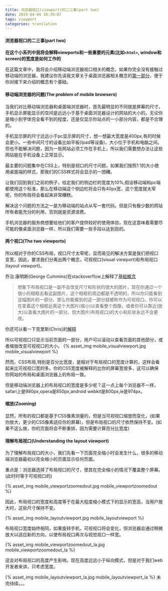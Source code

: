 ```yaml
---
title: 浏览器视口(viewport)的二三事(part two)
date: 2019-04-09 10:39:07
tags: viewport
categories: translation
---
```


#### 浏览器视口的二三事(part two)

**在这个小系列中我将会解释viewports和一些重要的元素(比如`<html>`, window和screen)的宽度是如何工作的**

在这篇文章中，我将会介绍移动端浏览器视口相关的概念，如果你完全没有接触过移动端的浏览器，我建议你先读我文章关于桌面浏览器相关概念的[第一部分](https://blog.llcat.tech/2019/04/04/a-tale-of-two-viewports/#more)，便于你对接下来介绍的概念有个基础。

<!-- more -->

#### 移动端浏览器的问题(The problem of mobile browsers)
当我们对比移动端浏览器和桌面端浏览器时，首先最明显的不同就是屏幕的尺寸，手机显示屏能显示的空间是远远小于基于桌面浏览器设计的网站的大小的。无论你是缩小到字体完全看不到的程度，还是仅显示你站点的一小部分内容，都是不合理的。

手机显示屏的尺寸远远小于pc显示屏的尺寸，想一想最大宽度是400px,有的时候会更小。一些中间尺寸的设备比如平板(Ipad等设备)，大小位于手机和电脑之间。但也不能解决问题，因为一些网站必须工作在手机上，所以我们需要想办法让这些网站能在手机设备上正常显示。

最主要的问题集中在CSS上，特别是视口的尺寸问题，如果我们按照1:1的大小使用桌面端的样式，那我们的CSS样式将会显示的一团糟。

让我们回到我们之前的例子，给定我们的侧边栏的宽度为10%,假设移动端和pc端都使用这个标准，那么在移动端这个侧边栏将会只有40px宽，这个宽度就太窄呢，你的布局将会看起来非常糟糕。

解决这个问题的方法之一是为移动端的站点从写一套代码。但是只有极少数的网站所有者能充分的利用，否则就是资源浪费。

手机浏览器的服务商想要给他们的客户提供较好的使用体验，现在这意味着需要尽可能的像桌面浏览器一样，所以我们需要一些手段以达到目的。

#### 两个视口(The two viewports)
所以相对于你的CSS布局，视口尺寸太窄呢，显而易见的解决方案是我们把视口变宽，因此，要求我们分离出两个概念，可视视口(visual viewport)和布局视口(layout viewport)。

乔治.康明斯(George Cummins)在stackoverflow上解释了[基础概念](http://stackoverflow.com/questions/6333927/difference-between-visual-viewport-and-layout-viewport)

> 想象下布局视口是一副不会改变尺寸和形状的很大的图片，现在你通过一个很小的相框去看这副图片，这个相框的周边都是不透明的，所以你只能看到这幅图片的一部分。那么你能看到的这一部分就被称作为可视视口。你可以在拿着这个相框远离这个大图片(缩小)以查看整个图像，或者你可以靠近(放大)以查看大图片的一部分。但大图片(布局视口)的大小和形状永远不会更改。

你还可以看一下克里斯(Chris)的[解释](http://stackoverflow.com/questions/7344886/visual-viewport-vs-layout-viewport-on-mobile-devices)

所以可视视口只显示当前页面的一部分，用户可以滚动以查看页面的其他部分，或者缩放改变可视视口的大小。
{% asset_img mobile_visualviewport.jpg mobile_visualviewport %}

然而，CSS布局,特别是百分比宽度，是相对于布局视口的宽度计算的，这样会看起来比可视视口宽的多。你的CSS宽度被解释的比你的屏幕宽很多，这可以确保你网站的布局和桌面浏览器上的布局一致。

但是移动端浏览器上的布局视口的宽度是多少呢？这一点上每个浏览器不一样，safari上是980px,opera是850px,android webkit是800px,ie是974px。


#### 缩放(Zooming)
显然，所有的视口都是基于CSS像素测量的，但是当可视视口缩放而变化，(如果你放大，更少的CSS像素适应你的屏幕)，但是布局视口的尺寸依然保持不变。(如果不这么做，你的页面将会不断重排，因为需要计算百分比宽度)

#### 理解布局视口(Understanding the layout viewport)
为了理解布局视口的大小，我们先看一下页面完全缩小时会发生什么，很多的移动端浏览器最初以完全缩小的页面显示任何页面。

重点是：浏览器选择了布局视口的尺寸，使其在完全缩小的情况下覆盖整个屏幕。(此时时等于可视视口的)

{% asset_img mobile_viewportzoomedout.jpg mobile_viewportzoomedout %}

因此，布局视口的宽度和高度等于在最大程度缩小模式下的显示的宽高，当用户放大时，这些尺寸保持不变。

{% asset_img mobile_layoutviewport.jpg mobile_layoutviewport %}

布局视口宽度始终相同，如果旋转手机，可视视口将会变化，但浏览器会通过稍微放大以适应新的方向，以使布局视口再次与视觉视口一样宽。

{% asset_img mobile_viewportzoomedout_la.jpg mobile_viewportzoomedout_la %}

这会对布局视口的高度产生影响，现在高度远远小于纵向模式，但是对于我们web开发者来讲，只考虑宽度。

{% asset_img mobile_layoutviewport_la.jpg mobile_layoutviewport_la %}
未完待续。。。